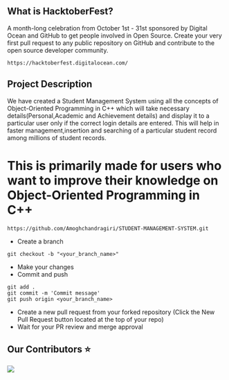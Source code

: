## What is HacktoberFest?
A month-long celebration from October 1st - 31st sponsored by Digital Ocean and GitHub to get people involved in Open Source. Create your very first pull request to any public repository on GitHub and contribute to the open source developer community.

```
https://hacktoberfest.digitalocean.com/
```
## Project Description
We have created a Student Management System using all the concepts of Object-Oriented Programming in C++ which will take necessary details(Personal,Academic and 
Achievement details) and display it to a particular user only if the correct login details are entered. This will help in faster management,insertion
and searching of a particular student record among millions of student records.

# This is primarily made for users who want to improve their knowledge on Object-Oriented Programming in C++

```
https://github.com/Amoghchandragiri/STUDENT-MANAGEMENT-SYSTEM.git
```

- Create a branch

``` 
git checkout -b "<your_branch_name>"
```

- Make your changes
- Commit and push

```
git add .
git commit -m 'Commit message'
git push origin <your_branch_name>
```
- Create a new pull request from your forked repository (Click the New Pull Request button located at the top of your repo)
- Wait for your PR review and merge approval

## Our Contributors ⭐

<a href="https://github.com/Amoghchandragiri/STUDENT-MANAGEMENT-SYSTEM/graphs/contributors">
  <img src="https://contrib.rocks/image?repo=Amoghchandragiri/STUDENT-MANAGEMENT-SYSTEM" />
</a>